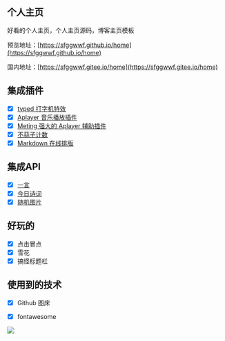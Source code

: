 ## 个人主页

好看的个人主页，个人主页源码，博客主页模板

预览地址：[https://sfggwwf.github.io/home](https://sfggwwf.github.io/home)

国内地址：[https://sfggwwf.gitee.io/home](https://sfggwwf.gitee.io/home)

## 集成插件

- [x] [typed 打字机特效](https://github.com/mattboldt/typed.js/)
- [x] [Aplayer 音乐播放插件](https://github.com/MoePlayer/APlayer)
- [x] [Meting 强大的 Aplayer 辅助插件](https://github.com/metowolf/MetingJS)
- [x] [不蒜子计数](http://busuanzi.ibruce.info/)
- [x] [Markdown 在线排版](https://pandao.github.io/editor.md/)

## 集成API

- [x] [一言](https://hitokoto.cn/)
- [x] [今日诗词](https://www.jinrishici.com/)
- [x] [随机图片](https://api.ixiaowai.cn/api/api.php) 

## 好玩的

- [x] 点击冒点
- [x] 雪花
- [x] 搞怪标题栏 

## 使用到的技术
- [x] Github 图床
- [x] fontawesome


![](https://cdn.jsdelivr.net/gh/laoxuai/images/image/1588860848951.png)
